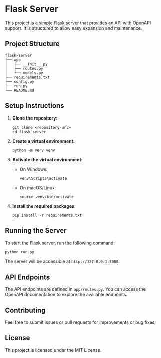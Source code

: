 # Flask Server

This project is a simple Flask server that provides an API with OpenAPI support. It is structured to allow easy expansion and maintenance.

## Project Structure

```
flask-server
├── app
│   ├── __init__.py
│   ├── routes.py
│   └── models.py
├── requirements.txt
├── config.py
├── run.py
└── README.md
```

## Setup Instructions

1. **Clone the repository:**
   ```
   git clone <repository-url>
   cd flask-server
   ```

2. **Create a virtual environment:**
   ```
   python -m venv venv
   ```

3. **Activate the virtual environment:**
   - On Windows:
     ```
     venv\Scripts\activate
     ```
   - On macOS/Linux:
     ```
     source venv/bin/activate
     ```

4. **Install the required packages:**
   ```
   pip install -r requirements.txt
   ```

## Running the Server

To start the Flask server, run the following command:

```
python run.py
```

The server will be accessible at `http://127.0.0.1:5000`.

## API Endpoints

The API endpoints are defined in `app/routes.py`. You can access the OpenAPI documentation to explore the available endpoints.

## Contributing

Feel free to submit issues or pull requests for improvements or bug fixes. 

## License

This project is licensed under the MIT License.